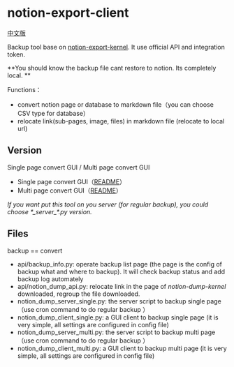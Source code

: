 # notion-export-client

[中文版](https://github.com/delta1037/notion-dump-local/blob/main/README_zh.md)

Backup tool base on [notion-export-kernel](https://github.com/delta1037/notion-export-kernel). It use official API and integration token. 

**You should know the backup file cant restore to notion. Its completely local. **



Functions：

-   convert notion page or database to markdown file（you can choose CSV type for database）
-   relocate link(sub-pages, image, files) in markdown file (relocate to local url)

## Version

Single page convert GUI / Multi page convert GUI

-   Single page convert GUI（[README](https://github.com/delta1037/notion-dump-local/blob/main/README_single.md)）
-   Multi page convert GUI（[README](https://github.com/delta1037/notion-dump-local/blob/main/README_multi.md)）



*If you want put this tool on you server (for regular backup), you could choose \*\_server\_\*.py version.*

## Files

backup == convert

- api/backup_info.py: operate backup list page (the page is the config of backup what and where to backup). It will check backup status and add backup  log automately
- api/notion_dump_api.py: relocate link in the page of *notion-dump-kernel* downloaded, regroup the file downloaded.
- notion_dump_server_single.py: the server script to backup single page（use cron command to do regular backup ）
- notion_dump_client_single.py: a GUI client to backup single page (it is very simple, all settings are configured in config file)
- notion_dump_server_multi.py: the server script to backup multi page（use cron command to do regular backup ）
- notion_dump_client_multi.py: a GUI client to backup multi page (it is very simple, all settings are configured in config file)


